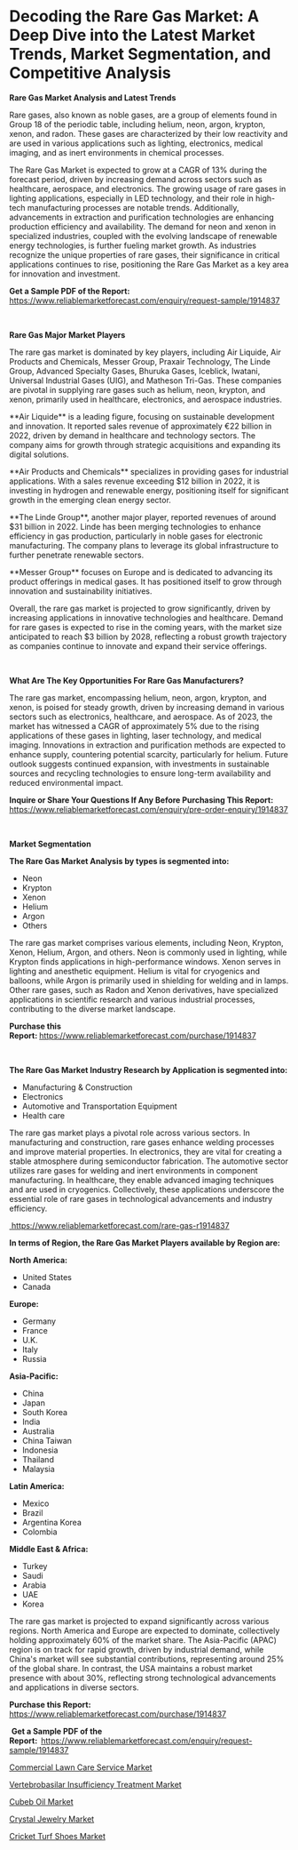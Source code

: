 <p><h1>Decoding the Rare Gas Market: A Deep Dive into the Latest Market Trends, Market Segmentation, and Competitive Analysis</h1></p><p><strong>Rare Gas Market Analysis and Latest Trends</strong></p>
<p><p>Rare gases, also known as noble gases, are a group of elements found in Group 18 of the periodic table, including helium, neon, argon, krypton, xenon, and radon. These gases are characterized by their low reactivity and are used in various applications such as lighting, electronics, medical imaging, and as inert environments in chemical processes. </p><p>The Rare Gas Market is expected to grow at a CAGR of 13% during the forecast period, driven by increasing demand across sectors such as healthcare, aerospace, and electronics. The growing usage of rare gases in lighting applications, especially in LED technology, and their role in high-tech manufacturing processes are notable trends. Additionally, advancements in extraction and purification technologies are enhancing production efficiency and availability. The demand for neon and xenon in specialized industries, coupled with the evolving landscape of renewable energy technologies, is further fueling market growth. As industries recognize the unique properties of rare gases, their significance in critical applications continues to rise, positioning the Rare Gas Market as a key area for innovation and investment.</p></p>
<p><strong>Get a Sample PDF of the Report:&nbsp;</strong> <a href="https://www.reliablemarketforecast.com/enquiry/request-sample/1914837?utm_campaign=1144&utm_medium=2&utm_source=Github&utm_content=ia&utm_term=13112024&utm_id=rare-gas">https://www.reliablemarketforecast.com/enquiry/request-sample/1914837</a></p>
<p>&nbsp;</p>
<p><strong>Rare Gas Major Market Players</strong></p>
<p><p>The rare gas market is dominated by key players, including Air Liquide, Air Products and Chemicals, Messer Group, Praxair Technology, The Linde Group, Advanced Specialty Gases, Bhuruka Gases, Iceblick, Iwatani, Universal Industrial Gases (UIG), and Matheson Tri-Gas. These companies are pivotal in supplying rare gases such as helium, neon, krypton, and xenon, primarily used in healthcare, electronics, and aerospace industries.</p><p>**Air Liquide** is a leading figure, focusing on sustainable development and innovation. It reported sales revenue of approximately €22 billion in 2022, driven by demand in healthcare and technology sectors. The company aims for growth through strategic acquisitions and expanding its digital solutions.</p><p>**Air Products and Chemicals** specializes in providing gases for industrial applications. With a sales revenue exceeding $12 billion in 2022, it is investing in hydrogen and renewable energy, positioning itself for significant growth in the emerging clean energy sector.</p><p>**The Linde Group**, another major player, reported revenues of around $31 billion in 2022. Linde has been merging technologies to enhance efficiency in gas production, particularly in noble gases for electronic manufacturing. The company plans to leverage its global infrastructure to further penetrate renewable sectors.</p><p>**Messer Group** focuses on Europe and is dedicated to advancing its product offerings in medical gases. It has positioned itself to grow through innovation and sustainability initiatives.</p><p>Overall, the rare gas market is projected to grow significantly, driven by increasing applications in innovative technologies and healthcare. Demand for rare gases is expected to rise in the coming years, with the market size anticipated to reach $3 billion by 2028, reflecting a robust growth trajectory as companies continue to innovate and expand their service offerings.</p></p>
<p>&nbsp;</p>
<p><strong>What Are The Key Opportunities For Rare Gas Manufacturers?</strong></p>
<p><p>The rare gas market, encompassing helium, neon, argon, krypton, and xenon, is poised for steady growth, driven by increasing demand in various sectors such as electronics, healthcare, and aerospace. As of 2023, the market has witnessed a CAGR of approximately 5% due to the rising applications of these gases in lighting, laser technology, and medical imaging. Innovations in extraction and purification methods are expected to enhance supply, countering potential scarcity, particularly for helium. Future outlook suggests continued expansion, with investments in sustainable sources and recycling technologies to ensure long-term availability and reduced environmental impact.</p></p>
<p><strong>Inquire or Share Your Questions If Any Before Purchasing This Report:</strong> <a href="https://www.reliablemarketforecast.com/enquiry/pre-order-enquiry/1914837?utm_campaign=1144&utm_medium=2&utm_source=Github&utm_content=ia&utm_term=13112024&utm_id=rare-gas">https://www.reliablemarketforecast.com/enquiry/pre-order-enquiry/1914837</a></p>
<p>&nbsp;</p>
<p><strong>Market Segmentation</strong></p>
<p><strong>The Rare Gas Market Analysis by types is segmented into:</strong></p>
<p><ul><li>Neon</li><li>Krypton</li><li>Xenon</li><li>Helium</li><li>Argon</li><li>Others</li></ul></p>
<p><p>The rare gas market comprises various elements, including Neon, Krypton, Xenon, Helium, Argon, and others. Neon is commonly used in lighting, while Krypton finds applications in high-performance windows. Xenon serves in lighting and anesthetic equipment. Helium is vital for cryogenics and balloons, while Argon is primarily used in shielding for welding and in lamps. Other rare gases, such as Radon and Xenon derivatives, have specialized applications in scientific research and various industrial processes, contributing to the diverse market landscape.</p></p>
<p><strong>Purchase this Report:&nbsp;</strong><a href="https://www.reliablemarketforecast.com/purchase/1914837?utm_campaign=1144&utm_medium=2&utm_source=Github&utm_content=ia&utm_term=13112024&utm_id=rare-gas">https://www.reliablemarketforecast.com/purchase/1914837</a></p>
<p>&nbsp;</p>
<p><strong>The Rare Gas Market Industry Research by Application is segmented into:</strong></p>
<p><ul><li>Manufacturing & Construction</li><li>Electronics</li><li>Automotive and Transportation Equipment</li><li>Health care</li></ul></p>
<p><p>The rare gas market plays a pivotal role across various sectors. In manufacturing and construction, rare gases enhance welding processes and improve material properties. In electronics, they are vital for creating a stable atmosphere during semiconductor fabrication. The automotive sector utilizes rare gases for welding and inert environments in component manufacturing. In healthcare, they enable advanced imaging techniques and are used in cryogenics. Collectively, these applications underscore the essential role of rare gases in technological advancements and industry efficiency.</p></p>
<p><a href="https://www.reliablemarketforecast.com/rare-gas-r1914837?utm_campaign=1144&utm_medium=2&utm_source=Github&utm_content=ia&utm_term=13112024&utm_id=rare-gas">&nbsp;https://www.reliablemarketforecast.com/rare-gas-r1914837</a></p>
<p><strong>In terms of Region, the Rare Gas Market Players available by Region are:</strong></p>
<p>
    <p> <strong> North America: </strong>
        <ul>
            <li>United States</li>
            <li>Canada</li>
        </ul>
        </p> 
    <p> <strong> Europe: </strong>
        <ul>
            <li>Germany</li>
            <li>France</li>
            <li>U.K.</li>
            <li>Italy</li>
            <li>Russia</li>
        </ul>
        </p> 
    <p> <strong> Asia-Pacific: </strong>
        <ul>
            <li>China</li>
            <li>Japan</li>
            <li>South Korea</li>
            <li>India</li>
            <li>Australia</li>
            <li>China Taiwan</li>
            <li>Indonesia</li>
            <li>Thailand</li>
            <li>Malaysia</li>
        </ul>
        </p> 
    <p> <strong> Latin America: </strong>
        <ul>
            <li>Mexico</li>
            <li>Brazil</li>
            <li>Argentina Korea</li>
            <li>Colombia</li>
        </ul>
        </p> 
    <p> <strong> Middle East & Africa: </strong>
        <ul>
            <li>Turkey</li>
            <li>Saudi</li>
            <li>Arabia</li>
            <li>UAE</li>
            <li>Korea</li>
        </ul>
    </p>
    </p>
<p><p>The rare gas market is projected to expand significantly across various regions. North America and Europe are expected to dominate, collectively holding approximately 60% of the market share. The Asia-Pacific (APAC) region is on track for rapid growth, driven by industrial demand, while China's market will see substantial contributions, representing around 25% of the global share. In contrast, the USA maintains a robust market presence with about 30%, reflecting strong technological advancements and applications in diverse sectors.</p></p>
<p><strong>Purchase this Report: </strong><a href="https://www.reliablemarketforecast.com/purchase/1914837?utm_campaign=1144&utm_medium=2&utm_source=Github&utm_content=ia&utm_term=13112024&utm_id=rare-gas">https://www.reliablemarketforecast.com/purchase/1914837</a></p>
<p>&nbsp;<strong>Get a Sample PDF of the Report:&nbsp;&nbsp;</strong><a href="https://www.reliablemarketforecast.com/enquiry/request-sample/1914837?utm_campaign=1144&utm_medium=2&utm_source=Github&utm_content=ia&utm_term=13112024&utm_id=rare-gas">https://www.reliablemarketforecast.com/enquiry/request-sample/1914837</a></p>
<p><strong></strong></p>
<p><p><a href="https://issuu.com/reportprime-2/docs/commercial-lawn-care-service-market_a4bbe9363c0005?utm_campaign=1144&utm_medium=2&utm_source=Github&utm_content=ia&utm_term=13112024&utm_id=rare-gas">Commercial Lawn Care Service Market</a></p><p><a href="https://issuu.com/reportprime-2/docs/vertebrobasilar-insufficiency-treat_b617387f958bb0?utm_campaign=1144&utm_medium=2&utm_source=Github&utm_content=ia&utm_term=13112024&utm_id=rare-gas">Vertebrobasilar Insufficiency Treatment Market</a></p><p><a href="https://www.linkedin.com/pulse/cubeb-oil-market-segmentation-geographical-regions-forcast-till-5wmcf?utm_campaign=1144&utm_medium=2&utm_source=Github&utm_content=ia&utm_term=13112024&utm_id=rare-gas">Cubeb Oil Market</a></p><p><a href="https://www.linkedin.com/pulse/decoding-crystal-jewelry-market-signals-growth-algorithms-2024-2031-tv2sf?utm_campaign=1144&utm_medium=2&utm_source=Github&utm_content=ia&utm_term=13112024&utm_id=rare-gas">Crystal Jewelry Market</a></p><p><a href="https://www.linkedin.com/pulse/cricket-turf-shoes-industry-forecast-market-shifts-strategic-p0yrf?utm_campaign=1144&utm_medium=2&utm_source=Github&utm_content=ia&utm_term=13112024&utm_id=rare-gas">Cricket Turf Shoes Market</a></p></p>